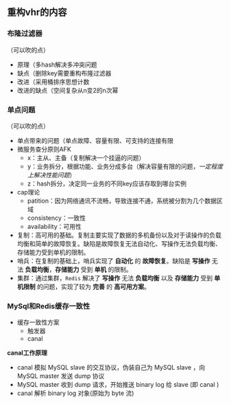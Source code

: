 ## 重构vhr的内容

### 布隆过滤器

（可以吹的点）

- 原理（多hash解决多冲突问题
- 缺点（删除key需要重构布隆过滤器
- 改进（采用桶排序思想计数
- 改进的缺点（空间复杂从n变2的n次幂

### 单点问题

（可以吹的点）

- 单点带来的问题（单点故障、容量有限、可支持的连接有限
- 微服务查分原则AFK
  - x：主从、主备（复制解决一个挂逼的问题）
  - y：业务拆分，根据功能、业务分成多台（解决容量有限的问题，*一定程度上解决性能问题*）
  - z：hash拆分，决定同一业务的不同key应该存取到哪台实例
- cap理论
  - patition：因为网络通讯不流畅，导致连接不通，系统被分割为几个数据区域
  - consistency：一致性
  - availability：可用性
- 复制：高可用的基础。复制主要实现了数据的多机备份以及对于读操作的负载均衡和简单的故障恢复。缺陷是故障恢复无法自动化、写操作无法负载均衡、存储能力受到单机的限制。
- 哨兵：在复制的基础上，哨兵实现了 **自动化** 的 **故障恢复**。缺陷是 **写操作** 无法 **负载均衡**，**存储能力** 受到 **单机** 的限制。
- 集群：通过集群，`Redis` 解决了 **写操作** 无法 **负载均衡** 以及 **存储能力** 受到 **单机限制** 的问题，实现了较为 **完善** 的 **高可用方案**。

### MySql和Redis缓存一致性

- 缓存一致性方案
  - 触发器
  - canal

**canal工作原理**

- canal 模拟 MySQL slave 的交互协议，伪装自己为 MySQL slave ，向 MySQL master 发送 dump 协议
- MySQL master 收到 dump 请求，开始推送 binary log 给 slave (即 canal )
- canal 解析 binary log 对象(原始为 byte 流)